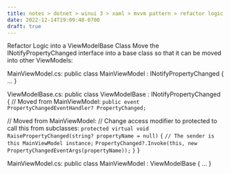 ```yaml
---
title: notes > dotnet > winui 3 > xaml > mvvm pattern > refactor logic into a viewmodelbase class
date: 2022-12-14T19:09:48-0700
draft: true
---
```

Refactor Logic into a ViewModelBase Class
Move the INotifyPropertyChanged interface into a base class so that it can be moved into other ViewModels:

MainViewModel.cs:
public class MainViewModel : INotifyPropertyChanged { … }

ViewModelBase.cs:
public class ViewModelBase : INotifyPropertyChanged
{
// Moved from MainViewModel:
`public event PropertyChangedEventHandler? PropertyChanged;`

// Moved from MainViewModel:
// Change access modifier to protected to call this from subclasses:
`protected virtual void RaisePropertyChanged(string? propertyName = null)`
`{`
`// The sender is this MainViewModel instance;`
`PropertyChanged?.Invoke(this, new PropertyChangedEventArgs(propertyName));`
`}`
}

MainViewModel.cs:
public class MainViewModel : ViewModelBase { … }
